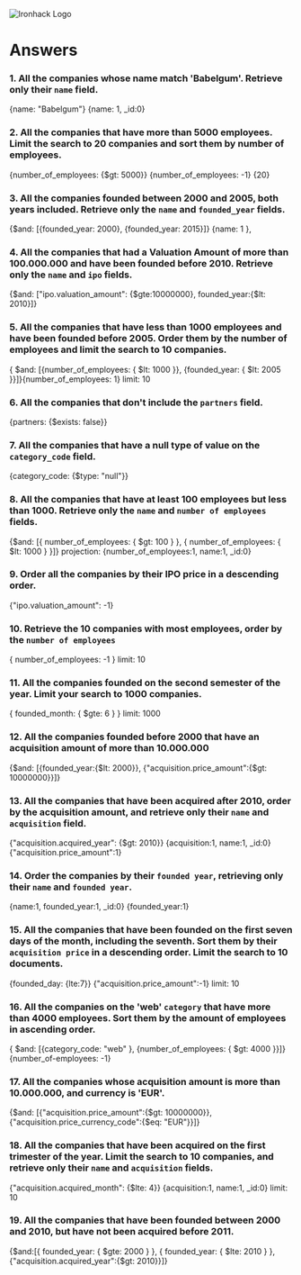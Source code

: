 ![Ironhack Logo](https://i.imgur.com/1QgrNNw.png)

# Answers

### 1. All the companies whose name match 'Babelgum'. Retrieve only their `name` field.

<!-- Your Code Goes Here -->
{name: "Babelgum"}  {name: 1, _id:0}

### 2. All the companies that have more than 5000 employees. Limit the search to 20 companies and sort them by **number of employees**.

<!-- Your Code Goes Here -->
{number_of_employees: {$gt: 5000}} {number_of_employees: -1} {20}

### 3. All the companies founded between 2000 and 2005, both years included. Retrieve only the `name` and `founded_year` fields.

<!-- Your Code Goes Here -->
{$and: [{founded_year: 2000}, {founded_year: 2015}]} {name: 1 },
### 4. All the companies that had a Valuation Amount of more than 100.000.000 and have been founded before 2010. Retrieve only the `name` and `ipo` fields.

<!-- Your Code Goes Here -->
{$and: ["ipo.valuation_amount": {$gte:10000000}, founded_year:{$lt: 2010}]}

### 5. All the companies that have less than 1000 employees and have been founded before 2005. Order them by the number of employees and limit the search to 10 companies.

<!-- Your Code Goes Here -->
 { $and: [{number_of_employees: { $lt: 1000 }}, {founded_year: { $lt: 2005 }}]}{number_of_employees: 1} limit: 10

### 6. All the companies that don't include the `partners` field.

<!-- Your Code Goes Here -->
{partners: {$exists: false}}

### 7. All the companies that have a null type of value on the `category_code` field.

<!-- Your Code Goes Here -->
{category_code: {$type: "null"}}

### 8. All the companies that have at least 100 employees but less than 1000. Retrieve only the `name` and `number of employees` fields.

<!-- Your Code Goes Here -->
{$and: [{ number_of_employees: { $gt: 100 } }, { number_of_employees: { $lt: 1000 } }]} projection: {number_of_employees:1, name:1, _id:0}

### 9. Order all the companies by their IPO price in a descending order.

<!-- Your Code Goes Here -->
{"ipo.valuation_amount":  -1}

### 10. Retrieve the 10 companies with most employees, order by the `number of employees`

<!-- Your Code Goes Here -->
{ number_of_employees: -1 } limit: 10


### 11. All the companies founded on the second semester of the year. Limit your search to 1000 companies.

<!-- Your Code Goes Here -->
{ founded_month: { $gte: 6 } } limit: 1000

### 12. All the companies founded before 2000 that have an acquisition amount of more than 10.000.000

<!-- Your Code Goes Here -->
{$and: [{founded_year:{$lt: 2000}}, {"acquisition.price_amount":{$gt: 10000000}}]}

### 13. All the companies that have been acquired after 2010, order by the acquisition amount, and retrieve only their `name` and `acquisition` field.

<!-- Your Code Goes Here -->
{"acquisition.acquired_year": {$gt: 2010}} {acquisition:1, name:1, _id:0} {"acquisition.price_amount":1}

### 14. Order the companies by their `founded year`, retrieving only their `name` and `founded year`.

<!-- Your Code Goes Here -->
{name:1, founded_year:1, _id:0}  {founded_year:1}

### 15. All the companies that have been founded on the first seven days of the month, including the seventh. Sort them by their `acquisition price` in a descending order. Limit the search to 10 documents.

<!-- Your Code Goes Here -->
{founded_day: {lte:7}} {"acquisition.price_amount":-1} limit: 10

### 16. All the companies on the 'web' `category` that have more than 4000 employees. Sort them by the amount of employees in ascending order.

<!-- Your Code Goes Here -->
{ $and: [{category_code: "web" }, {number_of_employees: { $gt: 4000 }}]}  {number_of-employees: -1}

### 17. All the companies whose acquisition amount is more than 10.000.000, and currency is 'EUR'.

<!-- Your Code Goes Here -->
{$and: [{"acquisition.price_amount":{$gt: 10000000}}, {"acquisition.price_currency_code":{$eq: "EUR"}}]}


### 18. All the companies that have been acquired on the first trimester of the year. Limit the search to 10 companies, and retrieve only their `name` and `acquisition` fields.

<!-- Your Code Goes Here -->
{"acquisition.acquired_month": {$lte: 4}} {acquisition:1, name:1, _id:0} limit: 10

### 19. All the companies that have been founded between 2000 and 2010, but have not been acquired before 2011.

<!-- Your Code Goes Here -->
{$and:[{ founded_year: { $gte: 2000 } }, { founded_year: { $lte: 2010 } },{"acquisition.acquired_year":{$gt: 2010}}]}
